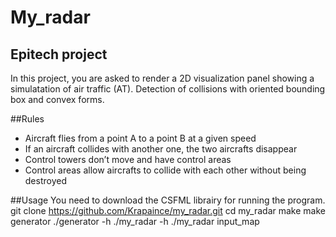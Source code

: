 # My_radar
## Epitech project
In this project, you are asked to render a 2D visualization panel showing a simulatation of air traffic (AT).
Detection of collisions with oriented bounding box and convex forms.

##Rules
- Aircraft flies from a point A to a point B at a given speed
- If an aircraft collides with another one, the two aircrafts disappear
- Control towers don’t move and have control areas
- Control areas allow aircrafts to collide with each other without being destroyed

##Usage
You need to download the CSFML librairy for running the program.
git clone https://github.com/Krapaince/my_radar.git
cd my_radar
make
make generator
./generator -h
./my_radar -h
./my_radar input_map
